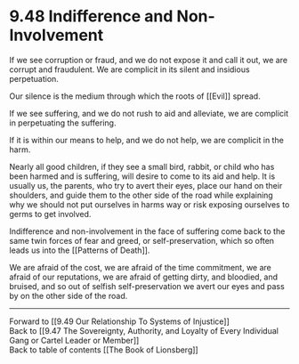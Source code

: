 # 9.48 Indifference and Non-Involvement

If we see corruption or fraud, and we do not expose it and call it out, we are corrupt and fraudulent. We are complicit in its silent and insidious perpetuation.

Our silence is the medium through which the roots of [[Evil]] spread.

If we see suffering, and we do not rush to aid and alleviate, we are complicit in perpetuating the suffering.

If it is within our means to help, and we do not help, we are complicit in the harm.

Nearly all good children, if they see a small bird, rabbit, or child who has been harmed and is suffering, will desire to come to its aid and help. It is usually us, the parents, who try to avert their eyes, place our hand on their shoulders, and guide them to the other side of the road while explaining why we should not put ourselves in harms way or risk exposing ourselves to germs to get involved.

Indifference and non-involvement in the face of suffering come back to the same twin forces of fear and greed, or self-preservation, which so often leads us into the [[Patterns of Death]].

We are afraid of the cost, we are afraid of the time commitment, we are afraid of our reputations, we are afraid of getting dirty, and bloodied, and bruised, and so out of selfish self-preservation we avert our eyes and pass by on the other side of the road.

___

Forward to [[9.49 Our Relationship To Systems of Injustice]]             
Back to [[9.47 The Sovereignty, Authority, and Loyalty of Every Individual Gang or Cartel Leader or Member]]                  
Back to table of contents [[The Book of Lionsberg]]  
